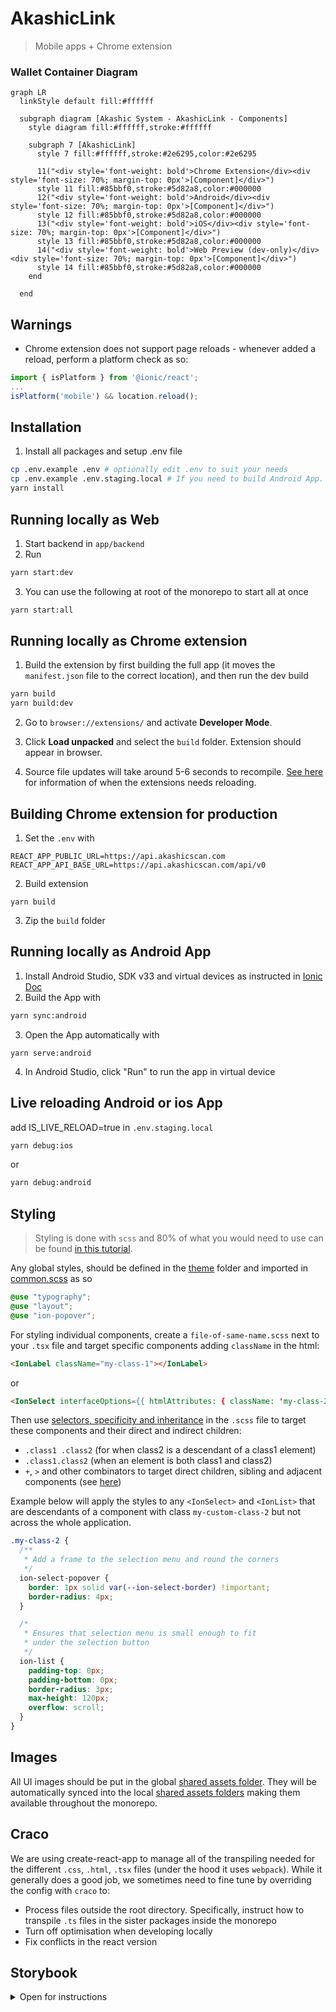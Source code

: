 # AkashicLink

> Mobile apps + Chrome extension

### Wallet Container Diagram

```mermaid
graph LR
  linkStyle default fill:#ffffff

  subgraph diagram [Akashic System - AkashicLink - Components]
    style diagram fill:#ffffff,stroke:#ffffff

    subgraph 7 [AkashicLink]
      style 7 fill:#ffffff,stroke:#2e6295,color:#2e6295

      11("<div style='font-weight: bold'>Chrome Extension</div><div style='font-size: 70%; margin-top: 0px'>[Component]</div>")
      style 11 fill:#85bbf0,stroke:#5d82a8,color:#000000
      12("<div style='font-weight: bold'>Android</div><div style='font-size: 70%; margin-top: 0px'>[Component]</div>")
      style 12 fill:#85bbf0,stroke:#5d82a8,color:#000000
      13("<div style='font-weight: bold'>iOS</div><div style='font-size: 70%; margin-top: 0px'>[Component]</div>")
      style 13 fill:#85bbf0,stroke:#5d82a8,color:#000000
      14("<div style='font-weight: bold'>Web Preview (dev-only)</div><div style='font-size: 70%; margin-top: 0px'>[Component]</div>")
      style 14 fill:#85bbf0,stroke:#5d82a8,color:#000000
    end

  end
```

## Warnings

- Chrome extension does not support page reloads - whenever added a reload, perform a platform check as so:

```ts
import { isPlatform } from '@ionic/react';
...
isPlatform('mobile') && location.reload();
```

## Installation

1. Install all packages and setup .env file

```sh
cp .env.example .env # optionally edit .env to suit your needs
cp .env.example .env.staging.local # If you need to build Android App. Copy as .env.production.local for production env
yarn install
```

## Running locally as Web

1. Start backend in `app/backend`
2. Run

```sh
yarn start:dev
```

3. You can use the following at root of the monorepo to start all at once

```sh
yarn start:all
```

## Running locally as Chrome extension

1. Build the extension by first building the full app (it moves the `manifest.json` file to the correct location), and then run the dev build

```sh
yarn build
yarn build:dev
```

2. Go to `browser://extensions/` and activate **Developer Mode**.

3. Click **Load unpacked** and select the `build` folder. Extension should appear in browser.

4. Source file updates will take around 5-6 seconds to recompile. [See here](https://developer.chrome.com/docs/extensions/mv3/getstarted/development-basics/#reload) for information of when the extensions needs reloading.

## Building Chrome extension for production

1. Set the `.env` with

```text
REACT_APP_PUBLIC_URL=https://api.akashicscan.com
REACT_APP_API_BASE_URL=https://api.akashicscan.com/api/v0
```

2. Build extension

```shell
yarn build
```

3. Zip the `build` folder

## Running locally as Android App

1. Install Android Studio, SDK v33 and virtual devices as instructed in [Ionic Doc](https://ionicframework.com/docs/v6/developing/android)
2. Build the App with

```sh
yarn sync:android
```

3. Open the App automatically with

```shell
yarn serve:android
```

4. In Android Studio, click "Run" to run the app in virtual device

## Live reloading Android or ios App

add IS_LIVE_RELOAD=true in `.env.staging.local`

```sh
yarn debug:ios
```

or

```sh
yarn debug:android
```

## Styling

> Styling is done with `scss` and 80% of what you would need to use can be found [in this tutorial](https://sass-lang.com/guide/#variables).

Any global styles, should be defined in the [theme](./src/theme/) folder and imported in [common.scss](./src/theme/common.scss) as so

```scss
@use "typography";
@use "layout";
@use "ion-popover";
```

For styling individual components, create a `file-of-same-name.scss` next to your `.tsx` file and target specific components adding `className` in the html:

```html
<IonLabel className="my-class-1"></IonLabel>
```

or

```html
<IonSelect interfaceOptions={{ htmlAttributes: { className: 'my-class-2'}}}>
```

Then use [selectors, specificity and inheritance](https://developer.mozilla.org/en-US/docs/Learn/CSS/Building_blocks/Cascade_and_inheritance) in the `.scss` file to target these components and their direct and indirect children:

- `.class1 .class2` (for when class2 is a descendant of a class1 element)
- `.class1.class2` (when an element is both class1 and class2)
- `+`, `>` and other combinators to target direct children, sibling and adjacent components (see [here](https://developer.mozilla.org/en-US/docs/Learn/CSS/Building_blocks/Selectors/Combinators))

Example below will apply the styles to any `<IonSelect>` and `<IonList>` that are descendants of a component with class `my-custom-class-2` but not across the whole application.

```scss
.my-class-2 {
  /**
   * Add a frame to the selection menu and round the corners
   */
  ion-select-popover {
    border: 1px solid var(--ion-select-border) !important;
    border-radius: 4px;
  }

  /*
   * Ensures that selection menu is small enough to fit
   * under the selection button
   */
  ion-list {
    padding-top: 0px;
    padding-bottom: 0px;
    border-radius: 3px;
    max-height: 120px;
    overflow: scroll;
  }
}
```

## Images

All UI images should be put in the global [shared assets folder](../../static/assets/).
They will be automatically synced into the local [shared assets folders](./public//shared-assets/)
making them available throughout the monorepo.

## Craco

We are using create-react-app to manage all of the transpiling needed for the different `.css`, `.html`, `.tsx` files (under the hood it uses `webpack`). While it generally does a good job, we sometimes need to fine tune by overriding the config with `craco` to:

- Process files outside the root directory. Specifically, instruct how to transpile `.ts` files in the sister packages inside the monorepo
- Turn off optimisation when developing locally
- Fix conflicts in the react version

## Storybook

<details>
<summary>Open for instructions</summary>
 
1. Create your stories in the `./storybook/stories/` folder using the following template:

```tsx
import type { Meta, StoryObj } from "@storybook/react";

import { YOURCOMPONENT } from "../../src/YOUR-FOLDER";

const meta: Meta<typeof BackButton> = {
  title: "SUBTREENAME",
  component: YOURCOMPONENT,
};
export default meta;
type Story = StoryObj<typeof YOURCOMPONENT>;

export const Story1: Story = {};
export const Story2: Story = {};
export const Story3: Story = {};
```

2. To customise the mock requests for each story, add a mock service worker (to either the meta or the individual stories)

```ts
export const Story1: Story = {
  parameters: {
    msw: {
      handlers: {
        GROUPNAME: [MOCK_REST_IMPLEMENTATIONg],
      },
    },
  },
};
```

3. To customise the context that a component receives, specify the context e.g.

```ts
import { LocalAccountContext } from '../../src/components/PreferenceProvider';

export const Story1: Story = {
  decorators: [
    withReactContext({
      Context: IMPORT_CONTEXT_FROM ../../src/components/PreferenceProvide,r
      initialState: {
        localAccounts: [{
          identity: "mock-identity",
          username: "mock-username"
        }]
      },
    })
  ],
};
```

4. To customise the path that the component is placed on, use the `withMockPath` decorator. Normally you would apply this to the `meta` object

```ts
import { akashicPayPath } from "../../src/routing/navigation-tabs";
import { urls } from "../../src/constants/urls";
import { withMockPath } from "../utils/mock-path";

const meta: Meta<typeof DashboardComponent> = {
  title: "Pages",
  component: DashboardComponent,
  decorators: [withMockPath(akashicPayPath(urls.loggedFunction))],
};
```

</details>
